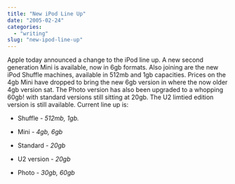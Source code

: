 ```yaml
---
title: "New iPod Line Up"
date: "2005-02-24"
categories: 
  - "writing"
slug: "new-ipod-line-up"
---
```


Apple today announced a change to the iPod line up. A new second generation Mini is available, now in 6gb formats. Also joining are the new iPod Shuffle machines, available in 512mb and 1gb capacities. Prices on the 4gb Mini have dropped to bring the new 6gb version in where the now older 4gb version sat. The Photo version has also been upgraded to a whopping 60gb! with standard versions still sitting at 20gb. The U2 limtied edition version is still available. Current line up is:

- Shuffle - _512mb, 1gb._

- Mini - _4gb, 6gb_

- Standard - _20gb_

- U2 version - _20gb_

- Photo - _30gb, 60gb_
